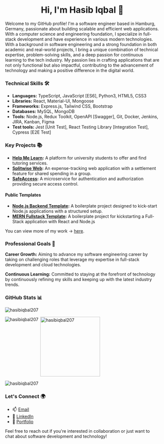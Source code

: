 <h1 align="center">Hi, I'm Hasib Iqbal 👋</h1>

<p align="left">Welcome to my GitHub profile! I'm a software engineer based in Hamburg, Germany, passionate about building scalable and efficient web applications. With a computer science and engineering foundation, I specialize in full-stack development and have experience in various modern technologies. With a background in software engineering and a strong foundation in both academic and real-world projects, I bring a unique combination of technical expertise, problem-solving skills, and a deep passion for continuous learning to the tech industry. My passion lies in crafting applications that are not only functional but also impactful, contributing to the advancement of technology and making a positive difference in the digital world.</p>

<!-- Skills -->
<h3 align="left">Technical Skills 🛠️</h3>

- **Languages:** TypeScript, JavaScript [ES6], Python3, HTML5, CSS3
- **Libraries:** React, Material-UI, Mongoose
- **Frameworks:** Express.js, Tailwind CSS, Bootstrap
- **Databases:** MySQL, MongoDB
- **Tools:** Node.js, Redux Toolkit, OpenAPI [Swagger], Git, Docker, Jenkins, JIRA, Kanban, Figma
- **Test tools:** Jest [Unit Test], React Testing Library [Integration Test], Cypress [E2E Test]
  
<!-- Projects -->
<h3 align="left">Key Projects 📚</h3>

- **[Help Me Learn](https://github.com/hasibiqbal207/help-me-learn):** A platform for university students to offer and find tutoring services.
- **[Splitwise Web](https://github.com/hasibiqbal207/splitwise-web):** An expense-tracking web application with a settlement feature for shared spending in a group.
- **[SafeAccess](https://github.com/hasibiqbal207/authentication-authorization):** A microservice for authentication and authorization providing secure access control.

<h4 align="left">Public Templates</h4>

- **[Node.js Backend Template](https://github.com/hasibiqbal207/nodejs-backend-template):** A boilerplate project designed to kick-start Node.js applications with a structured setup.
- **[MERN Fullstack Template](https://github.com/hasibiqbal207/mern-fullstack-template):** A boilerplate project for kickstarting a Full-Stack application with React and Node.js

You can view more of my work -> [here](https://github.com/hasibiqbal207?tab=repositories).

<!-- Professional Goals -->
<h3 align="left">Professional Goals 🚀</h3>

**Career Growth:** Aiming to advance my software engineering career by taking on challenging roles that leverage my expertise in full-stack development and cloud technologies.

**Continuous Learning:** Committed to staying at the forefront of technology by continuously refining my skills and keeping up with the latest industry trends.

<!-- Github Stats -->
<h3 align="left">GitHub Stats 📊</h3>
<p align="left"> <img src="https://visitcount.itsvg.in/api?id=hasibiqbal207&icon=0&color=0" alt="hasibiqbal207" /> </p>

<p><img align="left" src="https://github-readme-stats.vercel.app/api?username=hasibiqbal207&theme=default&hide_border=false&include_all_commits=false&count_private=false&rank_icon=github" alt="hasibiqbal207" /></p>

<p>&nbsp;<img align="center" src="https://github-readme-stats.vercel.app/api/top-langs/?username=hasibiqbal207&theme=default&hide_border=false&include_all_commits=false&count_private=false&layout=compact" alt="hasibiqbal207" height="195vw" /></p>

<p><img align="center" src="https://github-readme-streak-stats.herokuapp.com/?user=hasibiqbal207&theme=default&hide_border=false" alt="hasibiqbal207" /></p>


<!-- Let's Connect -->
<h3 align="left">Let's Connect 🌍</h3>

- 📫 [Email](mailto:hasibiqbal207@gmail.com)
- 🔗 [LinkedIn](https://www.linkedin.com/in/hasib-iqbal/)
- 🔗 [Portfolio](https://hasibiqbal.dev)

Feel free to reach out if you're interested in collaboration or just want to chat about software development and technology! 
